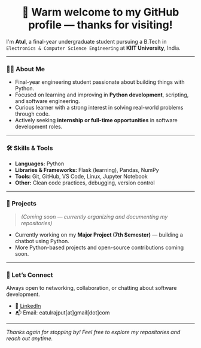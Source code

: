 <h1 align="center">👋 Warm welcome to my GitHub profile — thanks for visiting!</h1>

I'm **Atul**, a final-year undergraduate student pursuing a B.Tech in `Electronics & Computer Science Engineering` at **KIIT University**, India.

---

### 👨‍💻 About Me

- Final-year engineering student passionate about building things with Python.
- Focused on learning and improving in **Python development**, scripting, and software engineering.
- Curious learner with a strong interest in solving real-world problems through code.
- Actively seeking **internship or full-time opportunities** in software development roles.

---

### 🛠️ Skills & Tools

- **Languages:** Python
- **Libraries & Frameworks:** Flask (learning), Pandas, NumPy
- **Tools:** Git, GitHub, VS Code, Linux, Jupyter Notebook
- **Other:** Clean code practices, debugging, version control

---

### 📂 Projects

> _(Coming soon — currently organizing and documenting my repositories)_

- Currently working on my **Major Project (7th Semester)** — building a chatbot using Python.
- More Python-based projects and open-source contributions coming soon.

---

### 🤝 Let’s Connect

Always open to networking, collaboration, or chatting about software development.

- 📇 [LinkedIn](https://linkedin.com/in/eatulrajput)
- 📬 Email: eatulrajput[at]gmail[dot]com

---

_Thanks again for stopping by! Feel free to explore my repositories and reach out anytime._
